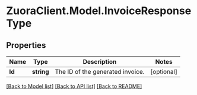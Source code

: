 # ZuoraClient.Model.InvoiceResponseType

## Properties

Name | Type | Description | Notes
------------ | ------------- | ------------- | -------------
**Id** | **string** | The ID of the generated invoice.  | [optional] 

[[Back to Model list]](../README.md#documentation-for-models) [[Back to API list]](../README.md#documentation-for-api-endpoints) [[Back to README]](../README.md)

